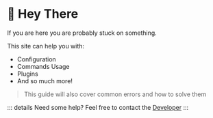 # 👋 Hey There

If you are here you are probably stuck on something.

This site can help you with:
- Configuration
- Commands Usage
- Plugins
- And so much more!

> This guide will also cover common errors and how to solve them

::: details Need some help?
Feel free to contact the [Developer](https://discord.com/737459216175857686)
:::